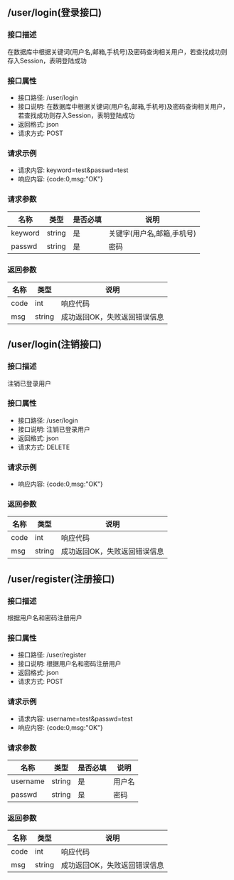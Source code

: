 ## /user/login(登录接口)

### 接口描述

在数据库中根据关键词(用户名,邮箱,手机号)及密码查询相关用户，若查找成功则存入Session，表明登陆成功

### 接口属性

* 接口路径: /user/login
* 接口说明: 在数据库中根据关键词(用户名,邮箱,手机号)及密码查询相关用户，若查找成功则存入Session，表明登陆成功
* 返回格式: json
* 请求方式: POST

### 请求示例

* 请求内容: keyword=test&passwd=test
* 响应内容: {code:0,msg:"OK"}

### 请求参数

| 名称    | 类型   | 是否必填 | 说明                       |
| ------- | ------ | -------- | -------------------------- |
| keyword | string | 是       | 关键字(用户名,邮箱,手机号) |
| passwd  | string | 是       | 密码                       |

### 返回参数

| 名称 | 类型   | 说明                         |
| ---- | ------ | ---------------------------- |
| code | int    | 响应代码                     |
| msg  | string | 成功返回OK，失败返回错误信息 |

## /user/login(注销接口)

### 接口描述

注销已登录用户

### 接口属性

* 接口路径: /user/login
* 接口说明: 注销已登录用户
* 返回格式: json
* 请求方式: DELETE

### 请求示例

* 响应内容: {code:0,msg:"OK"}

### 返回参数

| 名称 | 类型   | 说明                         |
| ---- | ------ | ---------------------------- |
| code | int    | 响应代码                     |
| msg  | string | 成功返回OK，失败返回错误信息 |

## /user/register(注册接口)

### 接口描述

根据用户名和密码注册用户

### 接口属性

* 接口路径: /user/register
* 接口说明: 根据用户名和密码注册用户
* 返回格式: json
* 请求方式: POST

### 请求示例

* 请求内容: username=test&passwd=test
* 响应内容: {code:0,msg:"OK"}

### 请求参数

| 名称     | 类型   | 是否必填 | 说明   |
| -------- | ------ | -------- | ------ |
| username | string | 是       | 用户名 |
| passwd   | string | 是       | 密码   |

### 返回参数

| 名称 | 类型   | 说明                         |
| ---- | ------ | ---------------------------- |
| code | int    | 响应代码                     |
| msg  | string | 成功返回OK，失败返回错误信息 |

